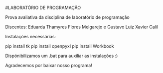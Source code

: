 #LABORATÓRIO DE PROGRAMAÇÃO

Prova avaliativa da disciplina de laboratório de programação

Discentes: Eduarda Thamyres Flores Melgarejo e Gustavo Luiz Xavier Calil


Instalações necessárias:

pip install tk
pip install openpyxl
pip install Workbook


Dispónibilizamos um .bat para auxiliar as instalações :)

Agradecemos por baixar nosso programa!

